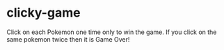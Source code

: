 # clicky-game

Click on each Pokemon one time only to win the game. If you click on the same pokemon twice then it is Game Over!
